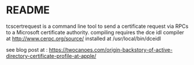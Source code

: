 # README #

tcscertrequest is a command line tool to send a certificate request via RPCs to a Microsoft certificate authority.
compiling requires the dce idl compiler at http://www.cerpc.org/source/ installed at /usr/local/bin/dceidl 

see blog post at :  https://twocanoes.com/origin-backstory-of-active-directory-certificate-profile-at-apple/
